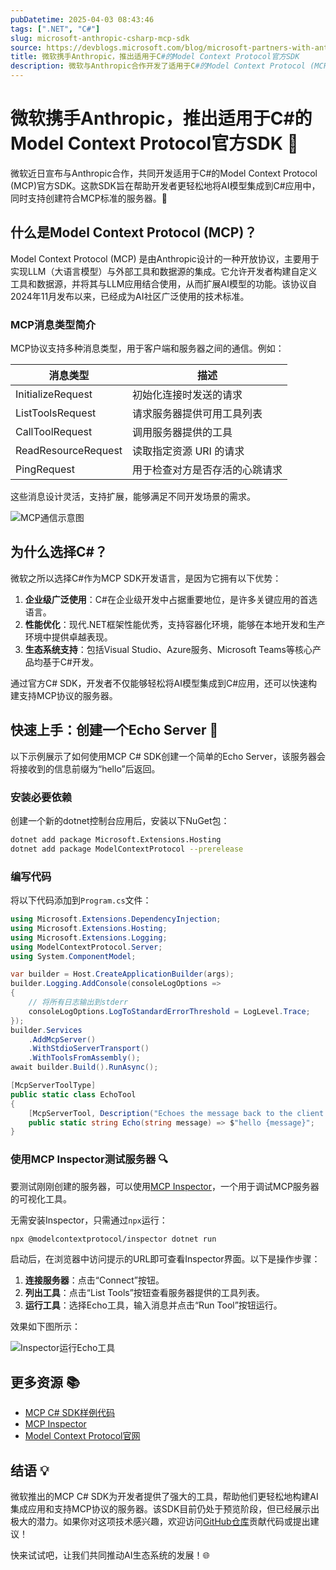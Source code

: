 ```yaml
---
pubDatetime: 2025-04-03 08:43:46
tags: [".NET", "C#"]
slug: microsoft-anthropic-csharp-mcp-sdk
source: https://devblogs.microsoft.com/blog/microsoft-partners-with-anthropic-to-create-official-c-sdk-for-model-context-protocol
title: 微软携手Anthropic，推出适用于C#的Model Context Protocol官方SDK
description: 微软与Anthropic合作开发了适用于C#的Model Context Protocol (MCP)官方SDK，帮助开发者轻松实现AI模型与外部工具和数据源的集成。
---
```


# 微软携手Anthropic，推出适用于C#的Model Context Protocol官方SDK 🚀

微软近日宣布与Anthropic合作，共同开发适用于C#的Model Context Protocol (MCP)官方SDK。这款SDK旨在帮助开发者更轻松地将AI模型集成到C#应用中，同时支持创建符合MCP标准的服务器。🎉

## 什么是Model Context Protocol (MCP)？

Model Context Protocol (MCP) 是由Anthropic设计的一种开放协议，主要用于实现LLM（大语言模型）与外部工具和数据源的集成。它允许开发者构建自定义工具和数据源，并将其与LLM应用结合使用，从而扩展AI模型的功能。该协议自2024年11月发布以来，已经成为AI社区广泛使用的技术标准。

### MCP消息类型简介

MCP协议支持多种消息类型，用于客户端和服务器之间的通信。例如：

| 消息类型            | 描述                           |
| ------------------- | ------------------------------ |
| InitializeRequest   | 初始化连接时发送的请求         |
| ListToolsRequest    | 请求服务器提供可用工具列表     |
| CallToolRequest     | 调用服务器提供的工具           |
| ReadResourceRequest | 读取指定资源 URI 的请求        |
| PingRequest         | 用于检查对方是否存活的心跳请求 |

这些消息设计灵活，支持扩展，能够满足不同开发场景的需求。

![MCP通信示意图](https://devblogs.microsoft.com/wp-content/uploads/2025/04/mcp-diagram.png)

## 为什么选择C#？

微软之所以选择C#作为MCP SDK开发语言，是因为它拥有以下优势：

1. **企业级广泛使用**：C#在企业级开发中占据重要地位，是许多关键应用的首选语言。
2. **性能优化**：现代.NET框架性能优秀，支持容器化环境，能够在本地开发和生产环境中提供卓越表现。
3. **生态系统支持**：包括Visual Studio、Azure服务、Microsoft Teams等核心产品均基于C#开发。

通过官方C# SDK，开发者不仅能够轻松将AI模型集成到C#应用，还可以快速构建支持MCP协议的服务器。

## 快速上手：创建一个Echo Server 🌟

以下示例展示了如何使用MCP C# SDK创建一个简单的Echo Server，该服务器会将接收到的信息前缀为“hello”后返回。

### 安装必要依赖

创建一个新的dotnet控制台应用后，安装以下NuGet包：

```bash
dotnet add package Microsoft.Extensions.Hosting
dotnet add package ModelContextProtocol --prerelease
```

### 编写代码

将以下代码添加到`Program.cs`文件：

```csharp
using Microsoft.Extensions.DependencyInjection;
using Microsoft.Extensions.Hosting;
using Microsoft.Extensions.Logging;
using ModelContextProtocol.Server;
using System.ComponentModel;

var builder = Host.CreateApplicationBuilder(args);
builder.Logging.AddConsole(consoleLogOptions =>
{
    // 将所有日志输出到stderr
    consoleLogOptions.LogToStandardErrorThreshold = LogLevel.Trace;
});
builder.Services
    .AddMcpServer()
    .WithStdioServerTransport()
    .WithToolsFromAssembly();
await builder.Build().RunAsync();

[McpServerToolType]
public static class EchoTool
{
    [McpServerTool, Description("Echoes the message back to the client.")]
    public static string Echo(string message) => $"hello {message}";
}
```

### 使用MCP Inspector测试服务器 🔍

要测试刚刚创建的服务器，可以使用[MCP Inspector](https://github.com/modelcontextprotocol/inspector)，一个用于调试MCP服务器的可视化工具。

无需安装Inspector，只需通过`npx`运行：

```bash
npx @modelcontextprotocol/inspector dotnet run
```

启动后，在浏览器中访问提示的URL即可查看Inspector界面。以下是操作步骤：

1. **连接服务器**：点击“Connect”按钮。
2. **列出工具**：点击“List Tools”按钮查看服务器提供的工具列表。
3. **运行工具**：选择Echo工具，输入消息并点击“Run Tool”按钮运行。

效果如下图所示：

![Inspector运行Echo工具](https://devblogs.microsoft.com/wp-content/uploads/2025/04/InspectorRunTool.png)

## 更多资源 📚

- [MCP C# SDK样例代码](https://github.com/modelcontextprotocol/csharp-sdk/tree/main/samples)
- [MCP Inspector](https://github.com/modelcontextprotocol/inspector)
- [Model Context Protocol官网](https://modelcontextprotocol.io/introduction)

## 结语 💡

微软推出的MCP C# SDK为开发者提供了强大的工具，帮助他们更轻松地构建AI集成应用和支持MCP协议的服务器。该SDK目前仍处于预览阶段，但已经展示出极大的潜力。如果你对这项技术感兴趣，欢迎访问[GitHub仓库](https://github.com/modelcontextprotocol/csharp-sdk/issues)贡献代码或提出建议！

快来试试吧，让我们共同推动AI生态系统的发展！🌐

